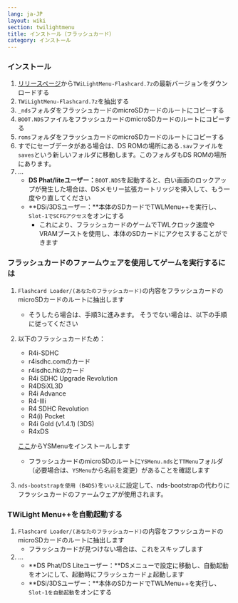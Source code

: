 ```yaml
---
lang: ja-JP
layout: wiki
section: twilightmenu
title: インストール（フラッシュカード）
category: インストール
---
```


### インストール
1. [リリースページ](https://github.com/DS-Homebrew/TWiLightMenu/releases)から`TWiLightMenu-Flashcard.7z`の最新バージョンをダウンロードする
1. `TWiLightMenu-Flashcard.7z`を抽出する
1. `_nds`フォルダをフラッシュカードのmicroSDカードのルートにコピーする
1. `BOOT.NDS`ファイルをフラッシュカードのmicroSDカードのルートにコピーする
1. `roms`フォルダをフラッシュカードのmicroSDカードのルートにコピーする
1. すでにセーブデータがある場合は、DS ROMの場所にある`.sav`ファイルを`saves`という新しいフォルダに移動します。このフォルダもDS ROMの場所にあります。
1. ...
   - **DS Phat/liteユーザー：**`BOOT.NDS`を起動すると、白い画面のロックアップが発生した場合は、DSメモリー拡張カートリッジを挿入して、もう一度やり直してください
   - **DSi/3DSユーザー：**本体のSDカードでTWLMenu++を実行し、`Slot-1でSCFGアクセス`をオンにする
      - これにより、フラッシュカードのゲームでTWLクロック速度やVRAMブーストを使用し、本体のSDカードにアクセスすることができます

### フラッシュカードのファームウェアを使用してゲームを実行するには
1. `Flashcard Loader/(あなたのフラッシュカード)`の内容をフラッシュカードのmicroSDカードのルートに抽出します
   - そうしたら場合は、手順3に進みます。 そうでない場合は、以下の手順に従ってください

1. 以下のフラッシュカードため：
   - R4i-SDHC
   - r4isdhc.comのカード
   - r4isdhc.hkのカード
   - R4i SDHC Upgrade Revolution
   - R4DSiXL3D
   - R4i Advance
   - R4-IIIi
   - R4 SDHC Revolution
   - R4(i) Pocket
   - R4i Gold (v1.4.1) (3DS)
   - R4xDS

   [ここ](https://gbatemp.net/threads/retrogamefan-updates-releases.267243/)からYSMenuをインストールします
      - フラッシュカードのmicroSDのルートに`YSMenu.nds`と`TTMenu`フォルダ（必要場合は、`YSMenu`から名前を変更）があることを確認します
1. `nds-bootstrapを使用 (B4DS)`を`いいえ`に設定して、nds-bootstrapの代わりにフラッシュカードのファームウェアが使用されます。

### TWiLight Menu++を自動起動する
1. `Flashcard Loader/(あなたのフラッシュカード)`の内容をフラッシュカードのmicroSDカードのルートに抽出します
   - フラッシュカードが見つけない場合は、これをスキップします
1. ...
   - **DS Phat/DS Liteユーザー：**DSメニューで設定に移動し、自動起動をオンにして、起動時にフラッシュカードょ起動します
   - **DSi/3DSユーザー：**本体のSDカードでTWLMenu++を実行し、`Slot-1を自動起動`をオンにする
